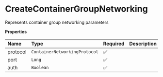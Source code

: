 # CreateContainerGroupNetworking

Represents container group networking parameters

**Properties**

| Name     | Type                          | Required | Description |
| :------- | :---------------------------- | :------- | :---------- |
| protocol | `ContainerNetworkingProtocol` | ✅       |             |
| port     | `Long`                        | ✅       |             |
| auth     | `Boolean`                     | ✅       |             |
